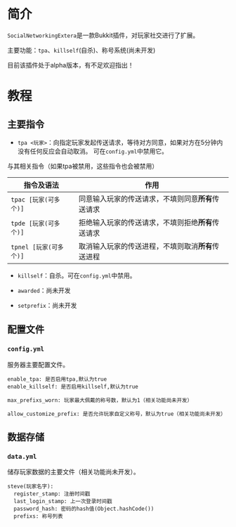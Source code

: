 # 简介
`SocialNetworkingExtera`是一款Bukkit插件，对玩家社交进行了扩展。

主要功能：`tpa`、`killself`(自杀)、称号系统(尚未开发)

目前该插件处于alpha版本，有不足欢迎指出！

# 教程
## 主要指令
* `tpa <玩家>`：向指定玩家发起传送请求，等待对方同意，如果对方在5分钟内没有任何反应会自动取消。
可在`config.yml`中禁用它。

与其相关指令（如果tpa被禁用，这些指令也会被禁用）

| 指令及语法             | 作用                          |
|-------------------|-----------------------------|
| `tpac [玩家(可多个)]`  | 同意输入玩家的传送请求，不填则同意**所有**传送请求 |
| `tpde [玩家(可多个)]`  | 拒绝输入玩家的传送请求，不填则拒绝**所有**传送请求 |
| `tpnel [玩家(可多个)]` | 取消输入玩家的传送进程，不填则取消**所有**传送进程 |

* `killself`：自杀。可在`config.yml`中禁用。

* `awarded`：尚未开发

* `setprefix`：尚未开发

## 配置文件
### `config.yml`
服务器主要配置文件。
````
enable_tpa: 是否启用tpa,默认为true
enable_killself: 是否启用killself,默认为true

max_prefixs_worn: 玩家最大佩戴的称号数，默认为1（相关功能尚未开发）

allow_customize_prefix: 是否允许玩家自定义称号，默认为true（相关功能尚未开发）
````

## 数据存储
### `data.yml`
储存玩家数据的主要文件（相关功能尚未开发）。
````
steve(玩家名字):
  register_stamp: 注册时间戳
  last_login_stamp: 上一次登录时间戳
  password_hash: 密码的hash值(Object.hashCode())
  prefixs: 称号列表
````